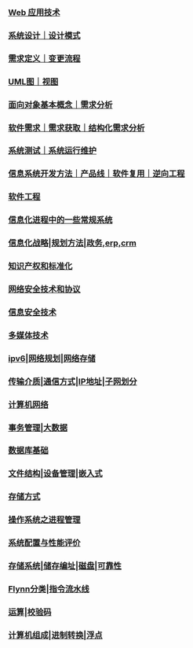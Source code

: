 ### [Web 应用技术](./notes/21-05-13-1.md)

### [系统设计｜设计模式](./notes/21-05-13-1.md)

### [需求定义｜变更流程](./notes/21-05-13-0.md)

### [UML图｜视图](./notes/21-05-12-3.md)

### [面向对象基本概念｜需求分析](./notes/21-05-12-2.md)

### [软件需求｜需求获取｜结构化需求分析](./notes/21-05-12-1.md)

### [系统测试｜系统运行维护](./notes/21-05-12-0.md)

### [信息系统开发方法｜产品线｜软件复用｜逆向工程 ](./notes/21-05-11-0.md)

### [软件工程](./notes/21-05-10-0.md)

### **[信息化进程中的一些常规系统](./notes/21-05-09-1.md)**

### **[信息化战略|规划方法|政务,erp,crm](./notes/21-05-09-0.md)**

### **[知识产权和标准化](./notes/21-05-04-2.md)**

### **[网络安全技术和协议](./notes/21-05-04-1.md)**

### **[信息安全技术](./notes/21-05-04-0.md)**

### **[多媒体技术](./notes/21-05-03-3.md)**

### **[ipv6|网络规划|网络存储](./notes/21-05-03-2.md)**

### **[传输介质|通信方式|IP地址|子网划分](./notes/21-05-02-1.md)**

### **[计算机网络](./notes/21-05-03-0.md)**

### **[事务管理|大数据](./notes/21-05-02-1.md)**

### **[数据库基础](./notes/21-05-02-0.md)**

### **[文件结构|设备管理|嵌入式](./notes/21-04-29-1.md)**

### **[存储方式](./notes/21-04-29-0.md)**

### **[操作系统之进程管理](./notes/21-04-17-1.md)**

### **[系统配置与性能评价](./notes/21-04-17-0.md)**

### **[存储系统|储存编址|磁盘|可靠性](./notes/21-04-16-1.md)**

### **[Flynn分类|指令流水线](./notes/21-04-16-0.md)**

### **[运算|校验码](./notes/21-04-15.md)**

### **[计算机组成|进制转换|浮点](./notes/21-04-12.md)**

